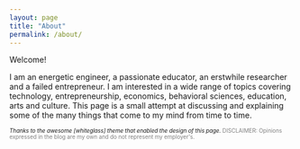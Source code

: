 ```yaml
---
layout: page
title: "About"
permalink: /about/
---
```


Welcome!

I am an energetic engineer, a passionate educator, an erstwhile researcher and a failed entrepreneur. I am interested in a wide range of topics covering technology, entrepreneurship, economics, behavioral sciences, education, arts and culture. This page is a small attempt at discussing and explaining some of the many things that come to my mind from time to time.

<span style="font-size: 70%">
<i>Thanks to the awesome [whiteglass] theme that enabled the design of this page.</i>
</span>

<span style="color:gray; font-size: 70%; text-align: center;">
DISCLAIMER: Opinions expressed in the blog are my own and do not represent my employer's.
</span>

[whiteglass]: https://github.com/yous/whiteglass


